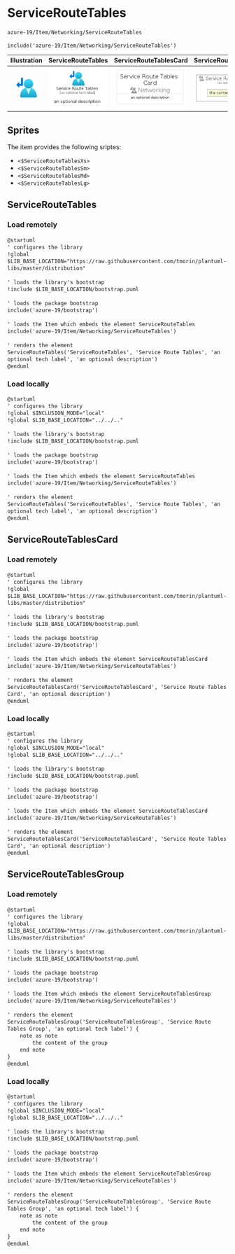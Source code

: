 # ServiceRouteTables


```text
azure-19/Item/Networking/ServiceRouteTables
```

```text
include('azure-19/Item/Networking/ServiceRouteTables')
```



| Illustration | ServiceRouteTables | ServiceRouteTablesCard | ServiceRouteTablesGroup |
| :---: | :---: | :---: | :---: |
| ![illustration for Illustration](../../../azure-19/Item/Networking/ServiceRouteTables.png) | ![illustration for ServiceRouteTables](../../../azure-19/Item/Networking/ServiceRouteTables.Local.png) | ![illustration for ServiceRouteTablesCard](../../../azure-19/Item/Networking/ServiceRouteTablesCard.Local.png) | ![illustration for ServiceRouteTablesGroup](../../../azure-19/Item/Networking/ServiceRouteTablesGroup.Local.png) |



## Sprites
The item provides the following sriptes:

- `<$ServiceRouteTablesXs>`
- `<$ServiceRouteTablesSm>`
- `<$ServiceRouteTablesMd>`
- `<$ServiceRouteTablesLg>`





## ServiceRouteTables

### Load remotely
```plantuml
@startuml
' configures the library
!global $LIB_BASE_LOCATION="https://raw.githubusercontent.com/tmorin/plantuml-libs/master/distribution"

' loads the library's bootstrap
!include $LIB_BASE_LOCATION/bootstrap.puml

' loads the package bootstrap
include('azure-19/bootstrap')

' loads the Item which embeds the element ServiceRouteTables
include('azure-19/Item/Networking/ServiceRouteTables')

' renders the element
ServiceRouteTables('ServiceRouteTables', 'Service Route Tables', 'an optional tech label', 'an optional description')
@enduml
```

### Load locally
```plantuml
@startuml
' configures the library
!global $INCLUSION_MODE="local"
!global $LIB_BASE_LOCATION="../../.."

' loads the library's bootstrap
!include $LIB_BASE_LOCATION/bootstrap.puml

' loads the package bootstrap
include('azure-19/bootstrap')

' loads the Item which embeds the element ServiceRouteTables
include('azure-19/Item/Networking/ServiceRouteTables')

' renders the element
ServiceRouteTables('ServiceRouteTables', 'Service Route Tables', 'an optional tech label', 'an optional description')
@enduml
```

## ServiceRouteTablesCard

### Load remotely
```plantuml
@startuml
' configures the library
!global $LIB_BASE_LOCATION="https://raw.githubusercontent.com/tmorin/plantuml-libs/master/distribution"

' loads the library's bootstrap
!include $LIB_BASE_LOCATION/bootstrap.puml

' loads the package bootstrap
include('azure-19/bootstrap')

' loads the Item which embeds the element ServiceRouteTablesCard
include('azure-19/Item/Networking/ServiceRouteTables')

' renders the element
ServiceRouteTablesCard('ServiceRouteTablesCard', 'Service Route Tables Card', 'an optional description')
@enduml
```

### Load locally
```plantuml
@startuml
' configures the library
!global $INCLUSION_MODE="local"
!global $LIB_BASE_LOCATION="../../.."

' loads the library's bootstrap
!include $LIB_BASE_LOCATION/bootstrap.puml

' loads the package bootstrap
include('azure-19/bootstrap')

' loads the Item which embeds the element ServiceRouteTablesCard
include('azure-19/Item/Networking/ServiceRouteTables')

' renders the element
ServiceRouteTablesCard('ServiceRouteTablesCard', 'Service Route Tables Card', 'an optional description')
@enduml
```

## ServiceRouteTablesGroup

### Load remotely
```plantuml
@startuml
' configures the library
!global $LIB_BASE_LOCATION="https://raw.githubusercontent.com/tmorin/plantuml-libs/master/distribution"

' loads the library's bootstrap
!include $LIB_BASE_LOCATION/bootstrap.puml

' loads the package bootstrap
include('azure-19/bootstrap')

' loads the Item which embeds the element ServiceRouteTablesGroup
include('azure-19/Item/Networking/ServiceRouteTables')

' renders the element
ServiceRouteTablesGroup('ServiceRouteTablesGroup', 'Service Route Tables Group', 'an optional tech label') {
    note as note
        the content of the group
    end note
}
@enduml
```

### Load locally
```plantuml
@startuml
' configures the library
!global $INCLUSION_MODE="local"
!global $LIB_BASE_LOCATION="../../.."

' loads the library's bootstrap
!include $LIB_BASE_LOCATION/bootstrap.puml

' loads the package bootstrap
include('azure-19/bootstrap')

' loads the Item which embeds the element ServiceRouteTablesGroup
include('azure-19/Item/Networking/ServiceRouteTables')

' renders the element
ServiceRouteTablesGroup('ServiceRouteTablesGroup', 'Service Route Tables Group', 'an optional tech label') {
    note as note
        the content of the group
    end note
}
@enduml
```


